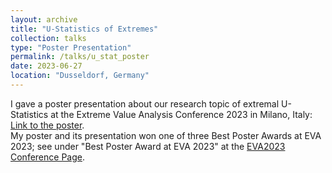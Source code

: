 ```yaml
---
layout: archive
title: "U-Statistics of Extremes"
collection: talks
type: "Poster Presentation"
permalink: /talks/u_stat_poster
date: 2023-06-27
location: "Dusseldorf, Germany"
---
```


I gave a poster presentation about our research topic of extremal U-Statistics at the Extreme Value Analysis Conference 2023 in Milano, Italy: [Link to the poster](../files/Poster_EVA_U_Stat_.pdf).   
My poster and its presentation won one of three Best Poster Awards at EVA 2023; see under "Best Poster Award at EVA 2023" at the [EVA2023 Conference Page](https://dec.unibocconi.eu/research/extreme-value-analysis-eva-2023).
